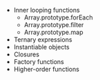 <!--bl
    (filemeta
        (title "Second Form")
    )
/bl-->
- Inner looping functions
    - Array.prototype.forEach
    - Array.prototype.filter
    - Array.prototype.map
- Ternary expressions
- Instantiable objects
- Closures
- Factory functions
- Higher-order functions
